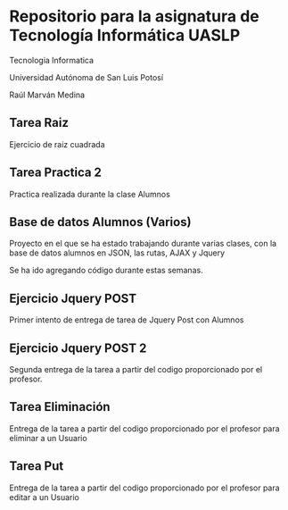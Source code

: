 # Repositorio para la asignatura de Tecnología Informática UASLP
Tecnologia Informatica

Universidad Autónoma de San Luis Potosí

Raúl Marván Medina

## Tarea Raiz
Ejercicio de raiz cuadrada

## Tarea Practica 2
Practica realizada durante la clase Alumnos

## Base de datos Alumnos (Varios)
Proyecto en el que se ha estado trabajando durante varias clases, con la base de datos alumnos en JSON, las rutas, AJAX y Jquery

Se ha ido agregando código durante estas semanas.

## Ejercicio Jquery POST
Primer intento de entrega de tarea de Jquery Post con Alumnos

## Ejercicio Jquery POST 2
Segunda entrega de la tarea a partir del codigo proporcionado por el profesor.

## Tarea Eliminación
Entrega de la tarea a partir del codigo proporcionado por el profesor para eliminar a un Usuario

## Tarea Put
Entrega de la tarea a partir del codigo proporcionado por el profesor para editar a un Usuario
